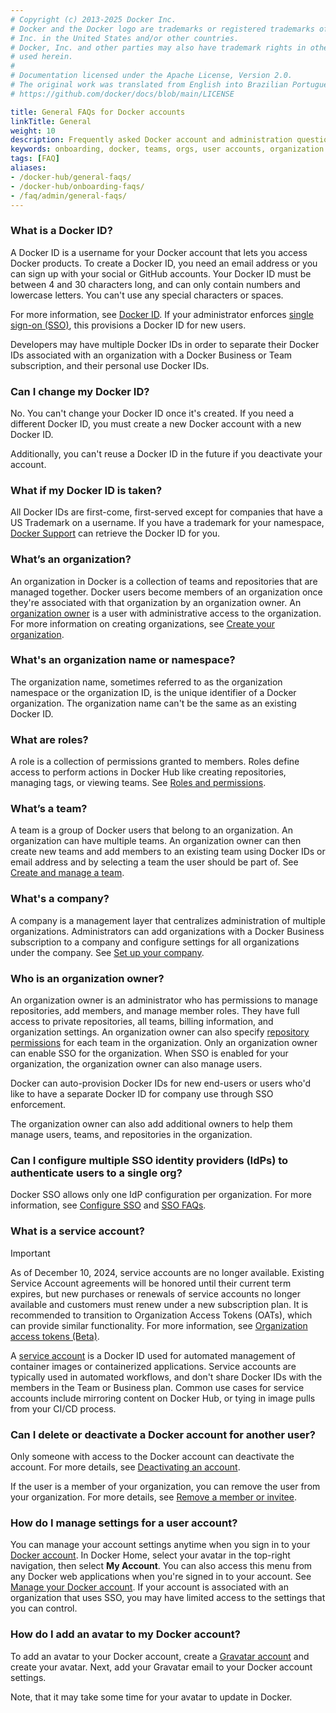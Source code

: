 ```yaml
---
# Copyright (c) 2013-2025 Docker Inc.
# Docker and the Docker logo are trademarks or registered trademarks of Docker,
# Inc. in the United States and/or other countries.
# Docker, Inc. and other parties may also have trademark rights in other terms
# used herein.
#
# Documentation licensed under the Apache License, Version 2.0.
# The original work was translated from English into Brazilian Portuguese.
# https://github.com/docker/docs/blob/main/LICENSE

title: General FAQs for Docker accounts
linkTitle: General
weight: 10
description: Frequently asked Docker account and administration questions
keywords: onboarding, docker, teams, orgs, user accounts, organization accounts
tags: [FAQ]
aliases:
- /docker-hub/general-faqs/
- /docker-hub/onboarding-faqs/
- /faq/admin/general-faqs/
---
```

### What is a Docker ID?

A Docker ID is a username for your Docker account that lets you access Docker products. To create a Docker ID, you need an email address or you can sign up with your social or GitHub accounts. Your Docker ID must be between 4 and 30 characters long, and can only contain numbers and lowercase letters. You can't use any special characters or spaces.

For more information, see [Docker ID](/accounts/create-account/). If your administrator enforces [single sign-on (SSO)](../../security/for-admins/single-sign-on/_index.md), this provisions a Docker ID for new users.

Developers may have multiple Docker IDs in order to separate their Docker IDs associated with an organization with a Docker Business or Team subscription, and their personal use Docker IDs.

### Can I change my Docker ID?

No. You can't change your Docker ID once it's created. If you need a different Docker ID, you must create a new Docker account with a new Docker ID.

Additionally, you can't reuse a Docker ID in the future if you deactivate your account.

### What if my Docker ID is taken?

All Docker IDs are first-come, first-served except for companies that have a US Trademark on a username. If you have a trademark for your namespace, [Docker Support](https://hub.docker.com/support/contact/) can retrieve the Docker ID for you.

### What’s an organization?

An organization in Docker is a collection of teams and repositories that are managed together. Docker users become members of an organization once they're associated with that organization by an organization owner. An [organization owner](#who-is-an-organization-owner) is a user with administrative access to the organization. For more information on creating organizations, see [Create your organization](orgs.md).

### What's an organization name or namespace?

The organization name, sometimes referred to as the organization namespace or the organization ID, is the unique identifier of a Docker organization. The organization name can't be the same as an existing Docker ID.

### What are roles?

A role is a collection of permissions granted to members. Roles define access to perform actions in Docker Hub like creating repositories, managing tags, or viewing teams. See [Roles and permissions](roles-and-permissions.md).

### What’s a team?

A team is a group of Docker users that belong to an organization. An organization can have multiple teams. An organization owner can then create new teams and add members to an existing team using Docker IDs or email address and by selecting a team the user should be part of. See [Create and manage a team](manage-a-team.md).

### What's a company?

A company is a management layer that centralizes administration of multiple organizations. Administrators can add organizations with a Docker Business subscription to a company and configure settings for all organizations under the company. See [Set up your company](/admin/company/).

### Who is an organization owner?

An organization owner is an administrator who has permissions to manage
repositories, add members, and manage member roles. They have full access to
private repositories, all teams, billing information, and organization settings.
An organization owner can also specify [repository permissions](manage-a-team.md#configure-repository-permissions-for-a-team) for each team in the
organization. Only an organization owner can enable SSO for the organization.
When SSO is enabled for your organization, the organization owner can also
manage users.

Docker can auto-provision Docker IDs for new end-users or users who'd like to
have a separate Docker ID for company use through SSO enforcement.

The organization owner can also add additional owners to help them manage users, teams, and repositories in the organization.

### Can I configure multiple SSO identity providers (IdPs) to authenticate users to a single org?

Docker SSO allows only one IdP configuration per organization. For more
information, see [Configure SSO](../../security/for-admins/single-sign-on/configure/_index.md) and [SSO FAQs](../../security/faqs/single-sign-on/faqs.md).

### What is a service account?

> [!IMPORTANT]
>
> As of December 10, 2024, service accounts are no longer available. Existing Service Account agreements will be honored until their current term expires, but new purchases or renewals of service accounts no longer available and customers must renew under a new subscription plan. It is recommended to transition to Organization Access Tokens (OATs), which can provide similar functionality. For more information, see [Organization access tokens (Beta)](/manuals/security/for-admins/access-tokens.md).

A [service account](../../docker-hub/service-accounts.md) is a Docker ID used for automated management of container images or containerized applications. Service accounts are typically used in automated workflows, and don't share Docker IDs with the members in the Team or Business plan. Common use cases for service accounts include mirroring content on Docker Hub, or tying in image pulls from your CI/CD process.

### Can I delete or deactivate a Docker account for another user?

Only someone with access to the Docker account can deactivate the account. For more details, see [Deactivating an account](../../admin/organization/deactivate-account.md).

If the user is a member of your organization, you can remove the user from your organization. For more details, see [Remove a member or invitee](../../admin/organization/members.md#remove-a-member-from-a-team).

### How do I manage settings for a user account?

You can manage your account settings anytime when you sign in to your [Docker account](https://app.docker.com/login). In Docker Home, select your avatar in the top-right navigation, then select **My Account**. You can also access this menu from any Docker web applications when you're signed in to your account. See [Manage your Docker account](/accounts/manage-account). If your account is associated with an organization that uses SSO, you may have limited access to the settings that you can control.

### How do I add an avatar to my Docker account?

To add an avatar to your Docker account, create a [Gravatar account](https://gravatar.com/) and create your avatar. Next, add your Gravatar email to your Docker account settings.

Note, that it may take some time for your avatar to update in Docker.
